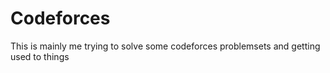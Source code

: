 # Codeforces
This is mainly me trying to solve some codeforces problemsets and getting used to things

